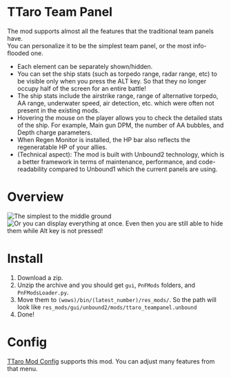 # TTaro Team Panel
The mod supports almost all the features that the traditional team panels have.  
You can personalize it to be the simplest team panel, or the most info-flooded one.

- Each element can be separately shown/hidden.
- You can set the ship stats (such as torpedo range, radar range, etc) to be visible only when you press the ALT key. So that they no longer occupy half of the screen for an entire battle!
- The ship stats include the airstrike range, range of alternative torpedo, AA range, underwater speed, air detection, etc. which were often not present in the existing mods.
- Hovering the mouse on the player allows you to check the detailed stats of the ship. For example, Main gun DPM, the number of AA bubbles, and Depth charge parameters.
- When Regen Monitor is installed, the HP bar also reflects the regeneratable HP of your allies.
- (Technical aspect): The mod is built with Unbound2 technology, which is a better framework in terms of maintenance, performance, and code-readability compared to Unbound1 which the current panels are using.

# Overview
![The simplest to the middle ground](https://github.com/AndrewTaro/TTaroTeamPanel/assets/36262823/bccff306-0957-4506-b68d-f86cb37dcd83)
![Or you can display everything at once. Even then you are still able to hide them while Alt key is not pressed!](https://github.com/AndrewTaro/TTaroTeamPanel/assets/36262823/b6577fe1-a8d8-4139-8dfc-ad14bfb6ebb8)

# Install
1. Download a zip.
2. Unzip the archive and you should get `gui`, `PnFMods` folders, and `PnFModsLoader.py`.
3. Move them to `(wows)/bin/(latest_number)/res_mods/`. So the path will look like `res_mods/gui/unbound2/mods/ttaro_teampanel.unbound`
4. Done!

# Config
[TTaro Mod Config](../../../TTaroModConfig) supports this mod.  You can adjust many features from that menu.
